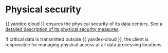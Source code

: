 # Physical security

{{ yandex-cloud }} ensures the physical security of its data centers. See a [detailed description of its physical security measures](../standarts.md#physic-sec).

If critical data is transmitted outside {{ yandex-cloud }}, the client is responsible for managing physical access at all data processing locations.

